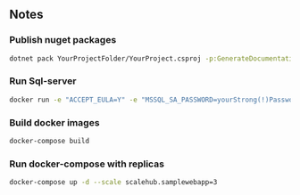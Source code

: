 Notes
---

### Publish nuget packages
```bash
dotnet pack YourProjectFolder/YourProject.csproj -p:GenerateDocumentationFile=true -c Release -o output
```

### Run Sql-server
```bash
docker run -e "ACCEPT_EULA=Y" -e "MSSQL_SA_PASSWORD=yourStrong(!)Password" -e "MSSQL_PID=Evaluation" -p 1433:1433  --name sqlpreview --hostname sqlpreview -d mcr.microsoft.com/mssql/server:2022-preview-ubuntu-22.04
```

### Build docker images
```bash
docker-compose build
```

### Run docker-compose with replicas
```bash
docker-compose up -d --scale scalehub.samplewebapp=3
```